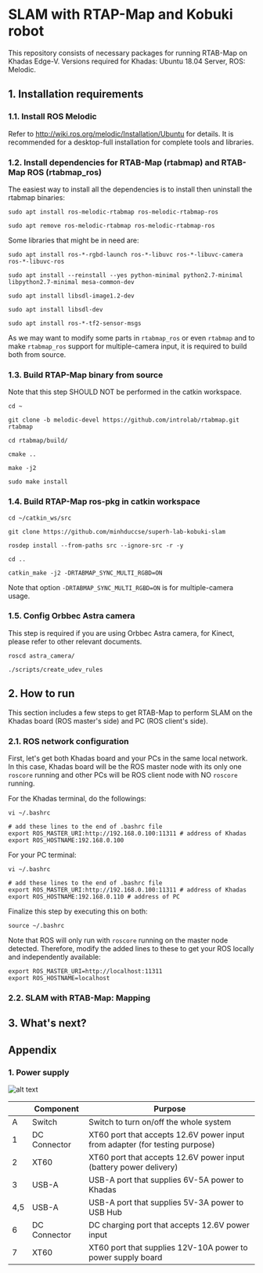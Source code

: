 # SLAM with RTAP-Map and Kobuki robot
This repository consists of necessary packages for running RTAB-Map on Khadas Edge-V. Versions required for Khadas: Ubuntu 18.04 Server, ROS: Melodic.

## 1. Installation requirements
### 1.1. Install ROS Melodic
Refer to http://wiki.ros.org/melodic/Installation/Ubuntu for details. It is recommended for a desktop-full installation for complete tools and libraries.
   
### 1.2. Install dependencies for RTAB-Map (rtabmap) and RTAB-Map ROS (rtabmap_ros)
The easiest way to install all the dependencies is to install then uninstall the rtabmap binaries:
```
sudo apt install ros-melodic-rtabmap ros-melodic-rtabmap-ros

sudo apt remove ros-melodic-rtabmap ros-melodic-rtabmap-ros
```
Some libraries that might be in need are:

```
sudo apt install ros-*-rgbd-launch ros-*-libuvc ros-*-libuvc-camera ros-*-libuvc-ros

sudo apt install --reinstall --yes python-minimal python2.7-minimal libpython2.7-minimal mesa-common-dev

sudo apt install libsdl-image1.2-dev

sudo apt install libsdl-dev

sudo apt install ros-*-tf2-sensor-msgs
```
As we may want to modify some parts in `rtabmap_ros` or even `rtabmap` and to make `rtabmap_ros` support for multiple-camera input, it is required to build both from source.

### 1.3. Build RTAP-Map binary from source
Note that this step SHOULD NOT be performed in the catkin workspace.
```
cd ~

git clone -b melodic-devel https://github.com/introlab/rtabmap.git rtabmap

cd rtabmap/build/

cmake ..

make -j2

sudo make install
```

### 1.4. Build RTAP-Map ros-pkg in catkin workspace
```
cd ~/catkin_ws/src

git clone https://github.com/minhduccse/superh-lab-kobuki-slam

rosdep install --from-paths src --ignore-src -r -y

cd ..

catkin_make -j2 -DRTABMAP_SYNC_MULTI_RGBD=ON
```
Note that option `-DRTABMAP_SYNC_MULTI_RGBD=ON` is for multiple-camera usage.

### 1.5. Config Orbbec Astra camera
This step is required if you are using Orbbec Astra camera, for Kinect, please refer to other relevant documents.
```
roscd astra_camera/

./scripts/create_udev_rules
```

## 2. How to run
This section includes a few steps to get RTAB-Map to perform SLAM on the Khadas board (ROS master's side) and PC (ROS client's side).
### 2.1. ROS network configuration
First, let's get both Khadas board and your PCs in the same local network. In this case, Khadas board will be the ROS master node with its only one `roscore` running and other PCs will be ROS client node with NO `roscore` running.

For the Khadas terminal, do the followings:
```
vi ~/.bashrc

# add these lines to the end of .bashrc file
export ROS_MASTER_URI:http://192.168.0.100:11311 # address of Khadas
export ROS_HOSTNAME:192.168.0.100
```

For your PC terminal:
```
vi ~/.bashrc

# add these lines to the end of .bashrc file
export ROS_MASTER_URI:http://192.168.0.100:11311 # address of Khadas
export ROS_HOSTNAME:192.168.0.110 # address of PC
```
Finalize this step by executing this on both:
```
source ~/.bashrc
```
Note that ROS will only run with `roscore` running on the master node detected. Therefore, modify the added lines to these to get your ROS locally and independently available:
```
export ROS_MASTER_URI=http://localhost:11311
export ROS_HOSTNAME=localhost
```
### 2.2. SLAM with RTAB-Map: Mapping



## 3. What's next?

## Appendix

### 1. Power supply

![alt text](https://github.com/minhduccse/superh-lab-kobuki-slam/blob/readme/power-supply-board/docs/power_supply.png?raw=true "Power supply for Khadas, Orbbec Astra cameras and RPLIDAR A1")

| | Component  | Purpose |
| ------------- | ------------- | ------------- |
| A  | Switch  | Switch to turn on/off the whole system |
| 1  | DC Connector | XT60 port that accepts 12.6V power input from adapter (for testing purpose) |
| 2  | XT60  | XT60 port that accepts 12.6V power input (battery power delivery) |
| 3  | USB-A  | USB-A port that supplies 6V-5A power to Khadas |
| 4,5  | USB-A | USB-A port that supplies 5V-3A power to USB Hub |
| 6  | DC Connector | DC charging port that accepts 12.6V power input |
| 7  | XT60 | XT60 port that supplies 12V-10A power to power supply board |


